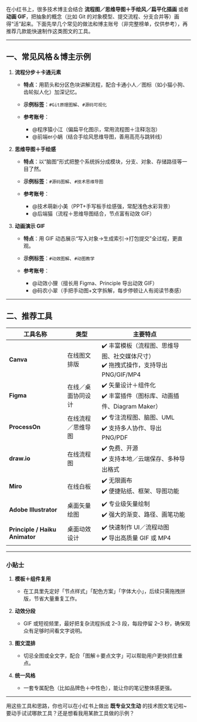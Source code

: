 在小红书上，很多技术博主会结合 **流程图／思维导图＋手绘风／扁平化插画** 或者 **动画 GIF**，把抽象的概念（比如 Git 的对象模型、提交流程、分支合并等）画得“活”起来。下面先举几个常见的做法和博主账号（非完整榜单，仅供参考），再推荐几款能快速制作这类图文的工具。

---

## 一、常见风格＆博主示例

1. **流程分步＋卡通元素**

   * **特点**：用箭头和分区色块讲解流程，配合卡通小人／图标（如小猫小狗、齿轮拟人化）加深记忆。
   * **示例标签**：`#Git原理图解`、`#源码可视化`
   * **参考账号**：

     * @程序猿小江（偏扁平化图示，常用流程图＋注释泡泡）
     * @前端er小蜗（结合手绘风思维导图，善用高亮与跳转线）

2. **思维导图＋手绘感**

   * **特点**：以“脑图”形式把整个系统拆分成模块，分支、对象、存储路径等一目了然。
   * **示例标签**：`#源码图解`、`#技术思维导图`
   * **参考账号**：

     * @技术萌新小美（PPT+手写板手绘感强，常配浅色水彩背景）
     * @后端猫（流程＋思维导图结合，节点富有动效 GIF）

3. **动画演示 GIF**

   * **特点**：用 GIF 动态展示“写入对象→生成索引→打包提交”全过程，更直观。
   * **示例标签**：`#动效图解`、`#动图教学`
   * **参考账号**：

     * @动效小狸（擅长用 Figma、Principle 导出动效 GIF）
     * @码农小翠（手把手动图+文字拆解，每步停顿让人有阅读节奏感）

---

## 二、推荐工具

| 工具名称                           | 类型        | 主要特点                                                  |
| ------------------------------ | --------- | ----------------------------------------------------- |
| **Canva**                      | 在线图文排版    | ✔️ 丰富模板（流程图、思维导图、社交媒体尺寸）<br>✔️ 拖拽式操作，支持导出 PNG/GIF/MP4 |
| **Figma**                      | 在线／桌面协同设计 | ✔️ 矢量设计＋组件化<br>✔️ 丰富插件（图标库、动画插件、Diagram Maker）        |
| **ProcessOn**                  | 在线流程／思维导图 | ✔️ 专注流程图、脑图、UML<br>✔️ 支持多人协作、导出 PNG/PDF               |
| **draw\.io**                   | 在线流程图     | ✔️ 免费、开源<br>✔️ 支持本地／云端保存、多种导出格式                       |
| **Miro**                       | 在线白板      | ✔️ 无限画布<br>✔️ 便捷贴纸、框架、导图功能                            |
| **Adobe Illustrator**          | 桌面矢量绘图    | ✔️ 专业级矢量绘制<br>✔️ 强大的渐变、路径、画笔功能                        |
| **Principle / Haiku Animator** | 桌面动效设计    | ✔️ 快速制作 UI／流程动图<br>✔️ 导出高质量 GIF 或 MP4                 |

---

### 小贴士

1. **模板＋组件复用**

   * 在工具里先定好「节点样式」「配色方案」「字体大小」，后续只需拖拽拼版，节省大量重复工作。
2. **动效分段**

   * GIF 或短视频里，最好把复杂流程拆成 2–3 段，每段停留 2–3 秒，确保观众有足够时间看文字说明。
3. **图文混排**

   * 切忌全图或全文字，配合「图解＋要点文字」可以帮助用户更快抓住重点。
4. **统一风格**

   * 一套专属配色（比如品牌色＋中性色），能让你的笔记整体感更强。

---

用这些工具和思路，你也可以在小红书上做出 **既专业又生动** 的技术图文笔记啦\~  要动手试试哪款工具？还是想看我用某款工具做的示例？
